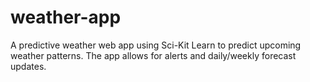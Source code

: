 # weather-app
A predictive weather web app using Sci-Kit Learn to predict upcoming weather patterns.  The app allows for alerts and daily/weekly forecast updates.
